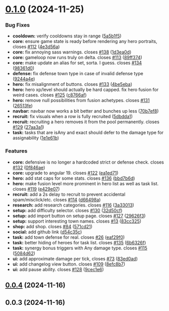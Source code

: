 # [0.1.0](https://github.com/felfhenor/hatoff/compare/v0.0.4...v0.1.0) (2024-11-25)


### Bug Fixes

* **cooldown:** verify cooldowns stay in range ([5a5b1f5](https://github.com/felfhenor/hatoff/commit/5a5b1f5eb3b63424517a99fc35535ce197211246))
* **core:** ensure game state is ready before rendering any hero portraits, closes [#112](https://github.com/felfhenor/hatoff/issues/112) ([4e3d56a](https://github.com/felfhenor/hatoff/commit/4e3d56ac1a5f16190b068eab3096fe9982d49ced))
* **core:** fix annoying sass warnings. closes [#138](https://github.com/felfhenor/hatoff/issues/138) ([1d3ea0d](https://github.com/felfhenor/hatoff/commit/1d3ea0d172f7ad4c7cdf0c970b92d828052fd390))
* **core:** gameloop now runs truly on delta. closes [#113](https://github.com/felfhenor/hatoff/issues/113) ([89ff374](https://github.com/felfhenor/hatoff/commit/89ff3743afccdeb671a7a26f74882efd8651fb10))
* **core:** make update an alias for set, sorta. I guess. closes [#134](https://github.com/felfhenor/hatoff/issues/134) ([98361d0](https://github.com/felfhenor/hatoff/commit/98361d0744afed592732e2aa887b468a6b540bb1))
* **defense:** fix defense town type in case of invalid defense type ([9244a4e](https://github.com/felfhenor/hatoff/commit/9244a4e3d99ba53b53e8c60371e578da7b430d8d))
* **hero:** fix misalignment of buttons. closes [#133](https://github.com/felfhenor/hatoff/issues/133) ([4be5eba](https://github.com/felfhenor/hatoff/commit/4be5eba6134e7237819fb94d01a152536b1f0536))
* **hero:** hero xp/level should actually be hard capped. fix hero fusion for weird cases. closes [#125](https://github.com/felfhenor/hatoff/issues/125) ([c8766af](https://github.com/felfhenor/hatoff/commit/c8766af6679ac81f5f157d22a2c3e94e8109be2b))
* **hero:** remove null possibilities from fusion achetypes. closes [#131](https://github.com/felfhenor/hatoff/issues/131) ([26513fe](https://github.com/felfhenor/hatoff/commit/26513fe8af5e6147e149a8117e6df9aa935505dd))
* **navbar:** navbar now works a bit better and bunches up less ([70b7ef8](https://github.com/felfhenor/hatoff/commit/70b7ef80df1a92a3355aa7f096825e3cefd3571d))
* **recruit:** fix visuals when a row is fully recruited ([5dbdda1](https://github.com/felfhenor/hatoff/commit/5dbdda1562202d49a4ba4da8c1c0762ca6a0694c))
* **recruit:** recruiting a hero removes it from the pool permanently. closes [#129](https://github.com/felfhenor/hatoff/issues/129) ([27aa3a1](https://github.com/felfhenor/hatoff/commit/27aa3a16efac5e6b22256696111ab91e189eb803))
* **task:** tasks that are isAny and exact should defer to the damage type for assignability ([1e1e61b](https://github.com/felfhenor/hatoff/commit/1e1e61bbc0f989b85f1d0547fad503c5284af1e4))


### Features

* **core:** defensive is no longer a hardcoded strict or defense check. closes [#132](https://github.com/felfhenor/hatoff/issues/132) ([0f846ae](https://github.com/felfhenor/hatoff/commit/0f846ae79e92434231ddb7f121bc0612866f4099))
* **core:** upgrade to angular 19. closes [#122](https://github.com/felfhenor/hatoff/issues/122) ([ea1ed71](https://github.com/felfhenor/hatoff/commit/ea1ed71c09eb42357b5dbf5520291f657f18b027))
* **hero:** add stat caps for some stats. closes [#136](https://github.com/felfhenor/hatoff/issues/136) ([bbd7b6d](https://github.com/felfhenor/hatoff/commit/bbd7b6de98679d99421a9376dac81596c491fba2))
* **hero:** make fusion level more prominent in hero list as well as task list. closes [#119](https://github.com/felfhenor/hatoff/issues/119) ([e429e07](https://github.com/felfhenor/hatoff/commit/e429e074fe031b4b398ac779f2f0b9cf390664d4))
* **recruit:** add a 2s delay to recruit to prevent accidental spam/misclick/etc. closes [#114](https://github.com/felfhenor/hatoff/issues/114) ([d66498a](https://github.com/felfhenor/hatoff/commit/d66498a95d785f40e0d38d8e6510dbd74e91b9ed))
* **research:** add research categories. closes [#116](https://github.com/felfhenor/hatoff/issues/116) ([3a33013](https://github.com/felfhenor/hatoff/commit/3a330131e8e7af2148ea9e8d95de0e8738628771))
* **setup:** add difficulty selector. closes [#130](https://github.com/felfhenor/hatoff/issues/130) ([32d50cf](https://github.com/felfhenor/hatoff/commit/32d50cfad5f1d219749698cfd065c93e568e2d67))
* **setup:** add import button on setup page. closes [#127](https://github.com/felfhenor/hatoff/issues/127) ([29626f3](https://github.com/felfhenor/hatoff/commit/29626f3288effe543b32c2a33c33f16c70308543))
* **setup:** support interesting town names. closes [#13](https://github.com/felfhenor/hatoff/issues/13) ([83cc325](https://github.com/felfhenor/hatoff/commit/83cc325608e201eb954ae19375e550f1635993d8))
* **shop:** add shop. closes [#84](https://github.com/felfhenor/hatoff/issues/84) ([571cd21](https://github.com/felfhenor/hatoff/commit/571cd21201b775206540b8623ae3bac13cc87858))
* **social:** add github link ([d54c35c](https://github.com/felfhenor/hatoff/commit/d54c35c2c4cc0acec1f9da4b83345a818f3d7b4f))
* **task:** add town defense for real. closes [#26](https://github.com/felfhenor/hatoff/issues/26) ([eaf29f0](https://github.com/felfhenor/hatoff/commit/eaf29f0c9a385222dba1923d4e8256666f2b715b))
* **task:** better hiding of heroes for task list. closes [#135](https://github.com/felfhenor/hatoff/issues/135) ([6b6326f](https://github.com/felfhenor/hatoff/commit/6b6326f856123f2d326a34e9c44ae742d6d7f32a))
* **task:** synergy bonus triggers with Any damage type. closes [#115](https://github.com/felfhenor/hatoff/issues/115) ([5084d62](https://github.com/felfhenor/hatoff/commit/5084d623c68d20908c27d31f4c3c4c3c219e086b))
* **ui:** add approximate damage per tick, closes [#73](https://github.com/felfhenor/hatoff/issues/73) ([83ed0ad](https://github.com/felfhenor/hatoff/commit/83ed0ad3c1d6ddf9ce68a18e11d57d312ec2e8df))
* **ui:** add changelog view button. closes [#109](https://github.com/felfhenor/hatoff/issues/109) ([8efc8b7](https://github.com/felfhenor/hatoff/commit/8efc8b7a311a391cba2fc90f95c3e2ca662f9046))
* **ui:** add pause ability. closes [#128](https://github.com/felfhenor/hatoff/issues/128) ([9cec1e6](https://github.com/felfhenor/hatoff/commit/9cec1e6a1a8ac788177c56a4272d3904655143a7))



## [0.0.4](https://github.com/felfhenor/hatoff/compare/v0.0.3...v0.0.4) (2024-11-16)



## 0.0.3 (2024-11-16)




